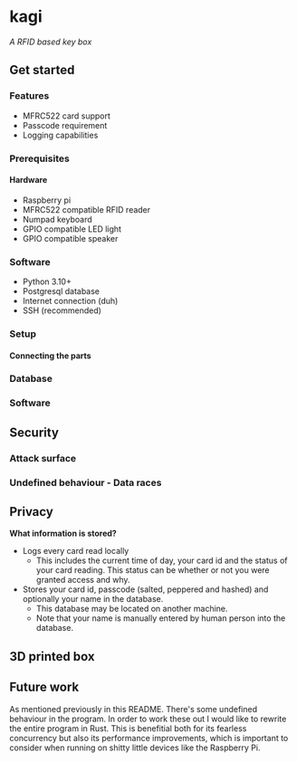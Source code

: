# kagi

*A RFID based key box*


## Get started

### Features

- MFRC522 card support
- Passcode requirement
- Logging capabilities


### Prerequisites

#### Hardware

- Raspberry pi
- MFRC522 compatible RFID reader
- Numpad keyboard
- GPIO compatible LED light
- GPIO compatible speaker


### Software

- Python 3.10+
- Postgresql database
- Internet connection (duh)
- SSH (recommended)


### Setup

#### Connecting the parts



### Database



### Software



## Security



### Attack surface



### Undefined behaviour - Data races



## Privacy

**What information is stored?**

- Logs every card read locally
    - This includes the current time of day, your card id and the status of your card reading. This status can be whether or not you were granted access and why.
- Stores your card id, passcode (salted, peppered and hashed) and optionally your name in the database.
    - This database may be located on another machine.
    - Note that your name is manually entered by human person into the database.


## 3D printed box



## Future work

As mentioned previously in this README. There's some undefined behaviour in the program. In order to work these out I would like to rewrite the entire program in Rust. This is benefitial both for its fearless concurrency but also its performance improvements, which is important to consider when running on shitty little devices like the Raspberry Pi.
